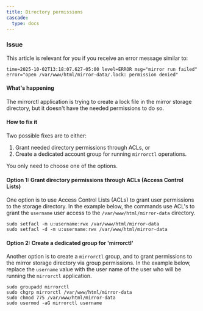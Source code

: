 ```yaml
---
title: Directory permissions
cascade:
  type: docs
---
```


### Issue

This article is relevant for you if you receive an error message similar to:

`time=2025-10-02T13:18:07.627-05:00 level=ERROR msg="mirror run failed" error="open /var/www/html/mirror-data/.lock: permission denied"`

#### What's happening

The mirrorctl application is trying to create a lock file in the mirror storage directory,
but it doesn't have the needed permissions to do so.

#### How to fix it

Two possible fixes are to either:

1. Grant needed directory permissions through ACLs, or
1. Create a dedicated account group for running `mirrorctl` operations.

You only need to choose one of the options.

#### Option 1: Grant directory permissions through ACLs (Access Control Lists)

One option is to use Access Control Lists (ACLs) to grant user permissions to the storage
directory. In the example below, the commands use ACL's to grant the `username` user access to
the `/var/www/html/mirror-data` directory.

```
sudo setfacl -m u:username:rwx /var/www/html/mirror-data
sudo setfacl -d -m u:username:rwx /var/www/html/mirror-data
```

#### Option 2: Create a dedicated group for 'mirrorctl'

Another option is to create  a `mirrorctl` group, and to grant permissions to the mirror storage
directory via group permissions. In the example below, replace the `username` value with the user
name of the user who will be running the `mirrorctl` application. 

```
sudo groupadd mirrorctl
sudo chgrp mirrorctl /var/www/html/mirror-data
sudo chmod 775 /var/www/html/mirror-data
sudo usermod -aG mirrorctl username
```
